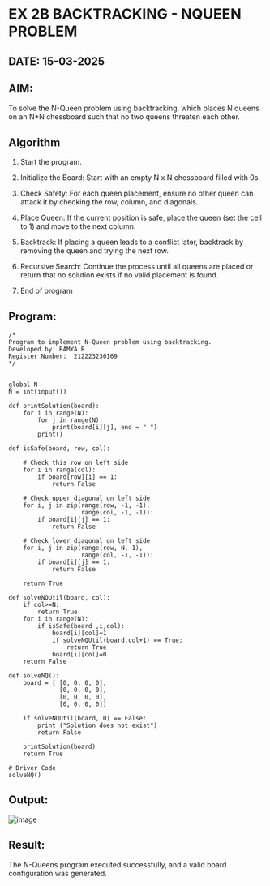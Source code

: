 # EX 2B BACKTRACKING - NQUEEN PROBLEM
## DATE: 15-03-2025
## AIM:
To solve the N-Queen problem using backtracking, which places N queens on an N*N chessboard such that no two queens threaten each other.


## Algorithm
1. Start the program.

2. Initialize the Board: Start with an empty N x N chessboard filled with 0s.

3. Check Safety: For each queen placement, ensure no other queen can attack it by checking the row, column, and diagonals.

4. Place Queen: If the current position is safe, place the queen (set the cell to 1) and move to the next column.

5. Backtrack: If placing a queen leads to a conflict later, backtrack by removing the queen and trying the next row.

6. Recursive Search: Continue the process until all queens are placed or return that no solution exists if no valid placement is found.

7. End of program
## Program:
```
/*
Program to implement N-Queen problem using backtracking.
Developed by: RAMYA R
Register Number:  212223230169
*/


global N
N = int(input())
 
def printSolution(board):
    for i in range(N):
        for j in range(N):
            print(board[i][j], end = " ")
        print()
 
def isSafe(board, row, col):
 
    # Check this row on left side
    for i in range(col):
        if board[row][i] == 1:
            return False
 
    # Check upper diagonal on left side
    for i, j in zip(range(row, -1, -1),
                    range(col, -1, -1)):
        if board[i][j] == 1:
            return False
 
    # Check lower diagonal on left side
    for i, j in zip(range(row, N, 1),
                    range(col, -1, -1)):
        if board[i][j] == 1:
            return False
 
    return True
 
def solveNQUtil(board, col):
    if col>=N:
        return True
    for i in range(N):
        if isSafe(board ,i,col):
            board[i][col]=1
            if solveNQUtil(board,col+1) == True:
                return True
            board[i][col]=0
    return False 
    
def solveNQ():
    board = [ [0, 0, 0, 0],
              [0, 0, 0, 0],
              [0, 0, 0, 0],
              [0, 0, 0, 0]]
              
    if solveNQUtil(board, 0) == False:
        print ("Solution does not exist")
        return False
 
    printSolution(board)
    return True
 
# Driver Code
solveNQ()

```

## Output:

![image](https://github.com/user-attachments/assets/241a4573-386b-49ac-8c16-4f21024db332)


## Result:
The N-Queens program executed successfully, and a valid board configuration was generated.
